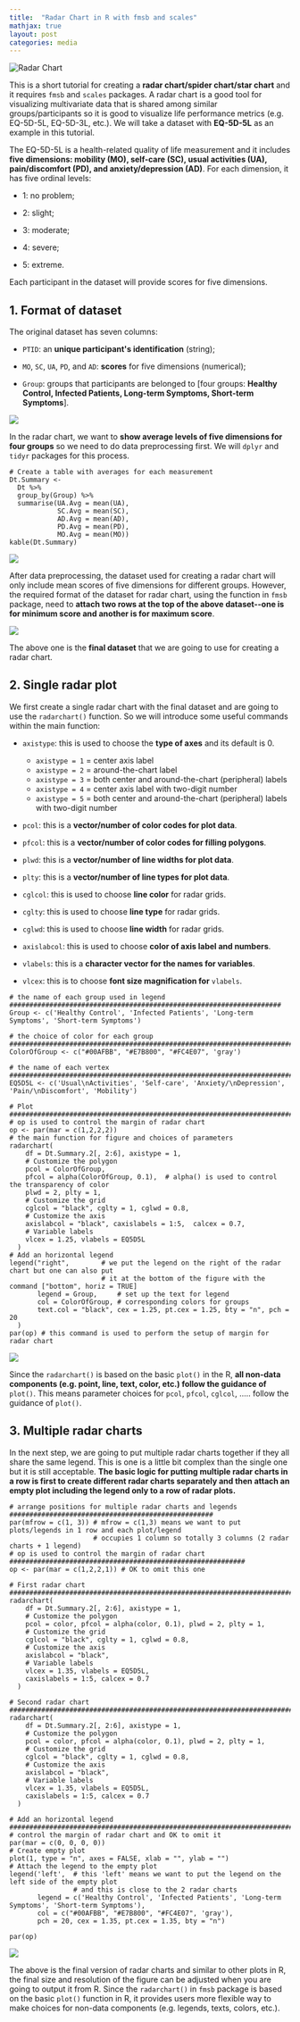 ```yaml
---
title:  "Radar Chart in R with fmsb and scales"
mathjax: true
layout: post
categories: media
---
```


![Radar Chart](https://raw.githubusercontent.com/YzwIsALaity/Radar-Chart-Tutorial-in-R/1e5dc30a259b09e851af3e60d2231e52b84a03d5/Radar%20Plot%20(Multiple).jpeg)



This is a short tutorial for creating a __radar chart/spider chart/star chart__ and it requires `fmsb` and `scales` packages. A radar chart is a good tool for visualizing multivariate data that is shared among similar groups/participants so it is good to visualize life performance metrics (e.g. EQ-5D-5L, EQ-5D-3L, etc.). We will take a dataset with __EQ-5D-5L__ as an example in this tutorial. 

The EQ-5D-5L is a health-related quality of life measurement and it includes __five dimensions: mobility (MO), self-care (SC), usual activities (UA), pain/discomfort (PD), and anxiety/depression (AD)__. For each dimension, it has five ordinal levels:

- 1: no problem;

- 2: slight;

- 3: moderate;

- 4: severe;

- 5: extreme.

Each participant in the dataset will provide scores for five dimensions. 

## 1. Format of dataset
The original dataset has seven columns:

- `PTID`: an __unique participant's identification__ (string);

- `MO`, `SC`, `UA`, `PD`, and `AD`: __scores__ for five dimensions (numerical);

- `Group`: groups that participants are belonged to [four groups: __Healthy Control, Infected Patients, Long-term Symptoms, Short-term Symptoms__].

![](https://raw.githubusercontent.com/YzwIsALaity/Radar-Chart-Tutorial-in-R/1e5dc30a259b09e851af3e60d2231e52b84a03d5/Dataset%20Shape.jpeg)

In the radar chart, we want to __show average levels of five dimensions for four groups__ so we need to do data preprocessing first. We will `dplyr` and `tidyr` packages for this process.

````
# Create a table with averages for each measurement
Dt.Summary <- 
  Dt %>% 
  group_by(Group) %>% 
  summarise(UA.Avg = mean(UA),
            SC.Avg = mean(SC),
            AD.Avg = mean(AD),
            PD.Avg = mean(PD),
            MO.Avg = mean(MO))
kable(Dt.Summary)
````

![](https://raw.githubusercontent.com/YzwIsALaity/Radar-Chart-Tutorial-in-R/1e5dc30a259b09e851af3e60d2231e52b84a03d5/Final%20Dataset%20Shape%201.jpeg)

After data preprocessing, the dataset used for creating a radar chart will only include mean scores of five dimensions for different groups. However, the required format of the dataset for radar chart, using the function in `fmsb` package, need to __attach two rows at the top of the above dataset--one is for minimum score and another is for maximum score__.

![](https://raw.githubusercontent.com/YzwIsALaity/Radar-Chart-Tutorial-in-R/1e5dc30a259b09e851af3e60d2231e52b84a03d5/Final%20Dataset%20Shape%202.jpeg)

The above one is the __final dataset__ that we are going to use for creating a radar chart.

## 2. Single radar plot
We first create a single radar chart with the final dataset and are going to use the `radarchart()` function. So we will introduce some useful commands within the main function:

- `axistype`: this is used to choose the __type of axes__ and its default is 0.
  * `axistype = 1` = center axis label
  * `axistype = 2` = around-the-chart label 
  * `axistype = 3` = both center and around-the-chart (peripheral) labels
  * `axistype = 4` = center axis label with two-digit number
  * `axistype = 5` = both center and around-the-chart (peripheral) labels with two-digit number
  
- `pcol`: this is a __vector/number of color codes for plot data__.

- `pfcol`: this is a __vector/number of color codes for filling polygons__.

- `plwd`: this is a __vector/number of line widths for plot data__.

- `plty`: this is a __vector/number of line types for plot data__.

- `cglcol`: this is used to choose __line color__ for radar grids.

- `cglty`: this is used to choose __line type__ for radar grids.

- `cglwd`: this is used to choose __line width__ for radar grids.

- `axislabcol`: this is used to choose __color of axis label and numbers__.

- `vlabels`: this is a __character vector for the names for variables__.

- `vlcex`: this is to choose __font size magnification for__ `vlabels`.

````
# the name of each group used in legend ####################################################################
Group <- c('Healthy Control', 'Infected Patients', 'Long-term Symptoms', 'Short-term Symptoms')

# the choice of color for each group #######################################################################
ColorOfGroup <- c("#00AFBB", "#E7B800", "#FC4E07", 'gray')

# the name of each vertex ################################################################################## 
EQ5D5L <- c('Usual\nActivities', 'Self-care', 'Anxiety/\nDepression', 'Pain/\nDiscomfort', 'Mobility')

# Plot ######################################################################################################
# op is used to control the margin of radar chart
op <- par(mar = c(1,2,2,2))
# the main function for figure and choices of parameters
radarchart(
    df = Dt.Summary.2[, 2:6], axistype = 1,
    # Customize the polygon
    pcol = ColorOfGroup, 
    pfcol = alpha(ColorOfGroup, 0.1),  # alpha() is used to control the transparency of color
    plwd = 2, plty = 1,
    # Customize the grid
    cglcol = "black", cglty = 1, cglwd = 0.8,
    # Customize the axis
    axislabcol = "black", caxislabels = 1:5,  calcex = 0.7,
    # Variable labels
    vlcex = 1.25, vlabels = EQ5D5L
  )
# Add an horizontal legend
legend("right",        # we put the legend on the right of the radar chart but one can also put
                       # it at the bottom of the figure with the command ["bottom", horiz = TRUE]
       legend = Group,     # set up the text for legend
       col = ColorOfGroup, # corresponding colors for groups
       text.col = "black", cex = 1.25, pt.cex = 1.25, bty = "n", pch = 20
  )
par(op) # this command is used to perform the setup of margin for radar chart
````

![](https://raw.githubusercontent.com/YzwIsALaity/Radar-Chart-Tutorial-in-R/1e5dc30a259b09e851af3e60d2231e52b84a03d5/Radar%20Plot%20(Single).jpeg)

Since the `radarchart()` is based on the basic `plot()` in the R, __all non-data components (e.g. point, line, text, color, etc.) follow the guidance of__ `plot()`. This means parameter choices for `pcol`,  `pfcol`, `cglcol`, ..... follow the guidance of `plot()`.

## 3. Multiple radar charts
In the next step, we are going to put multiple radar charts together if they all share the same legend. This is one is a little bit complex than the single one but it is still acceptable. __The basic logic for putting multiple radar charts in a row is first to create different radar charts separately and then attach an empty plot including the legend only to a row of radar plots.__ 

````
# arrange positions for multiple radar charts and legends ###################################################
par(mfrow = c(1, 3)) # mfrow = c(1,3) means we want to put plots/legends in 1 row and each plot/legend
                     # occupies 1 column so totally 3 columns (2 radar charts + 1 legend) 
# op is used to control the margin of radar chart ###########################################################
op <- par(mar = c(1,2,2,1)) # OK to omit this one

# First radar chart ######################################################################################### 
radarchart(
    df = Dt.Summary.2[, 2:6], axistype = 1,
    # Customize the polygon
    pcol = color, pfcol = alpha(color, 0.1), plwd = 2, plty = 1,
    # Customize the grid
    cglcol = "black", cglty = 1, cglwd = 0.8,
    # Customize the axis
    axislabcol = "black", 
    # Variable labels
    vlcex = 1.35, vlabels = EQ5D5L,
    caxislabels = 1:5, calcex = 0.7
  )

# Second radar chart ######################################################################################### 
radarchart(
    df = Dt.Summary.2[, 2:6], axistype = 1,
    # Customize the polygon
    pcol = color, pfcol = alpha(color, 0.1), plwd = 2, plty = 1,
    # Customize the grid
    cglcol = "black", cglty = 1, cglwd = 0.8,
    # Customize the axis
    axislabcol = "black", 
    # Variable labels
    vlcex = 1.35, vlabels = EQ5D5L,
    caxislabels = 1:5, calcex = 0.7
  )

# Add an horizontal legend ###################################################################################
# control the margin of radar chart and OK to omit it
par(mar = c(0, 0, 0, 0)) 
# Create empty plot 
plot(1, type = "n", axes = FALSE, xlab = "", ylab = "") 
# Attach the legend to the empty plot
legend('left',  # this 'left' means we want to put the legend on the left side of the empty plot
                # and this is close to the 2 radar charts
       legend = c('Healthy Control', 'Infected Patients', 'Long-term Symptoms', 'Short-term Symptoms'),
       col = c("#00AFBB", "#E7B800", "#FC4E07", 'gray'),
       pch = 20, cex = 1.35, pt.cex = 1.35, bty = "n")

par(op)
````

![](https://raw.githubusercontent.com/YzwIsALaity/Radar-Chart-Tutorial-in-R/1e5dc30a259b09e851af3e60d2231e52b84a03d5/Radar%20Plot%20(Multiple).jpeg)

The above is the final version of radar charts and similar to other plots in R, the final size and resolution of the figure can be adjusted when you are going to output it from R. Since the `radarchart()` in `fmsb` package is based on the basic `plot()` function in R, it provides users more flexible way to make choices for non-data components (e.g. legends, texts, colors, etc.).

